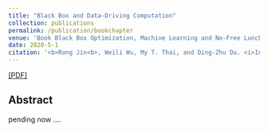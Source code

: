 ```yaml
---
title: "Black Box and Data-Driving Computation"
collection: publications
permalink: /publication/bookchapter
venue: 'Book Black Box Optimization, Machine Learning and No-Free Lunch Theorems, Springer, Cham.'
date: 2020-5-1
citation: '<b>Rong Jin<b>, Weili Wu, My T. Thai, and Ding-Zhu Du. <i>In Book Black Box Optimization, Machine Learning and No-Free Lunch Theorems, Springer, Cham.</i>.'
---
```

[[PDF]](https://rongjinutd.github.io/files/.pdf)
  
## Abstract
pending now ....
